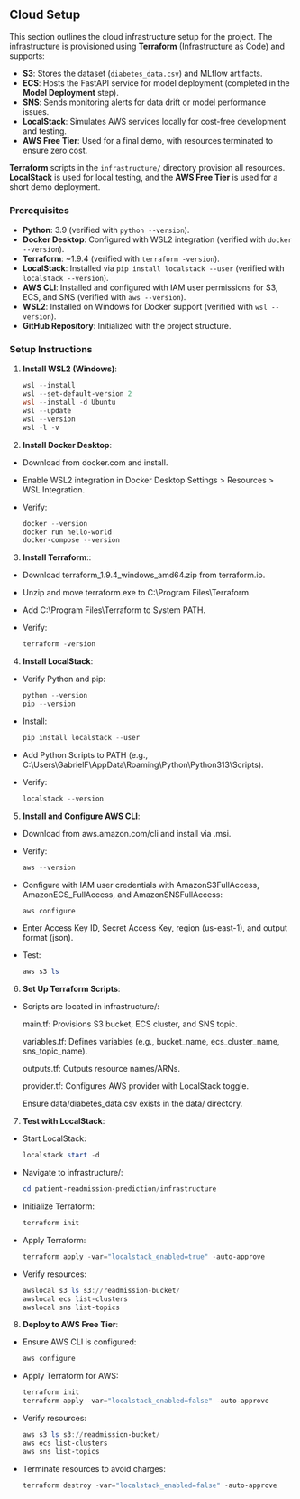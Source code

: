 ## Cloud Setup

This section outlines the cloud infrastructure setup for the project. The infrastructure is provisioned using **Terraform** (Infrastructure as Code) and supports:
- **S3**: Stores the dataset (`diabetes_data.csv`) and MLflow artifacts.
- **ECS**: Hosts the FastAPI service for model deployment (completed in the **Model Deployment** step).
- **SNS**: Sends monitoring alerts for data drift or model performance issues.
- **LocalStack**: Simulates AWS services locally for cost-free development and testing.
- **AWS Free Tier**: Used for a final demo, with resources terminated to ensure zero cost.

**Terraform** scripts in the `infrastructure/` directory provision all resources. **LocalStack** is used for local testing, and the **AWS Free Tier** is used for a short demo deployment.

### Prerequisites
- **Python**: 3.9 (verified with `python --version`).
- **Docker Desktop**: Configured with WSL2 integration (verified with `docker --version`).
- **Terraform**: ~1.9.4 (verified with `terraform -version`).
- **LocalStack**: Installed via `pip install localstack --user` (verified with `localstack --version`).
- **AWS CLI**: Installed and configured with IAM user permissions for S3, ECS, and SNS (verified with `aws --version`).
- **WSL2**: Installed on Windows for Docker support (verified with `wsl --version`).
- **GitHub Repository**: Initialized with the project structure.

### Setup Instructions
1. **Install WSL2 (Windows)**:
   ```powershell
   wsl --install
   wsl --set-default-version 2
   wsl --install -d Ubuntu
   wsl --update
   wsl --version
   wsl -l -v
   
2. **Install Docker Desktop**:
   
- Download from docker.com and install.

- Enable WSL2 integration in Docker Desktop Settings > Resources > WSL Integration.

- Verify:
   ```powershell
   docker --version
   docker run hello-world
   docker-compose --version

3. **Install Terraform**::
- Download terraform_1.9.4_windows_amd64.zip from terraform.io.

- Unzip and move terraform.exe to C:\Program Files\Terraform.

- Add C:\Program Files\Terraform to System PATH.

- Verify:
   ```powershell
   terraform -version

4. **Install LocalStack**:

- Verify Python and pip:
   ```powershell
   python --version
   pip --version

- Install:
   ```powershell
   pip install localstack --user

- Add Python Scripts to PATH (e.g., C:\Users\GabrielF\AppData\Roaming\Python\Python313\Scripts).

- Verify:
   ```powershell
   localstack --version

5. **Install and Configure AWS CLI**:

- Download from aws.amazon.com/cli and install via .msi.

- Verify:
   ```powershell
   aws --version

- Configure with IAM user credentials with AmazonS3FullAccess, AmazonECS_FullAccess, and AmazonSNSFullAccess:
   ```powershell
   aws configure

- Enter Access Key ID, Secret Access Key, region (us-east-1), and output format (json).

- Test:
   ```powershell
   aws s3 ls

6. **Set Up Terraform Scripts**:

- Scripts are located in infrastructure/:

   main.tf: Provisions S3 bucket, ECS cluster, and SNS topic.

   variables.tf: Defines variables (e.g., bucket_name, ecs_cluster_name, sns_topic_name).

   outputs.tf: Outputs resource names/ARNs.

   provider.tf: Configures AWS provider with LocalStack toggle.

   Ensure data/diabetes_data.csv exists in the data/ directory.

7. **Test with LocalStack**:

- Start LocalStack:
   ```powershell
   localstack start -d

- Navigate to infrastructure/:
   ```powershell
   cd patient-readmission-prediction/infrastructure

- Initialize Terraform:
   ```powershell
   terraform init

- Apply Terraform:
   ```powershell
   terraform apply -var="localstack_enabled=true" -auto-approve

- Verify resources:
   ```powershell
   awslocal s3 ls s3://readmission-bucket/
   awslocal ecs list-clusters
   awslocal sns list-topics

8. **Deploy to AWS Free Tier**:

- Ensure AWS CLI is configured:
   ```powershell
   aws configure

- Apply Terraform for AWS:
   ```powershell
   terraform init
   terraform apply -var="localstack_enabled=false" -auto-approve

- Verify resources:
   ```powershell
   aws s3 ls s3://readmission-bucket/
   aws ecs list-clusters
   aws sns list-topics

- Terminate resources to avoid charges:
   ```powershell
   terraform destroy -var="localstack_enabled=false" -auto-approve
